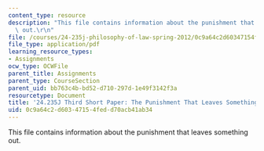 ```yaml
---
content_type: resource
description: "This file contains information about the punishment that leaves something\
  \ out.\r\n"
file: /courses/24-235j-philosophy-of-law-spring-2012/0c9a64c2d60347154fedd70acb41ab34_MIT24_235JS12_Punishment.pdf
file_type: application/pdf
learning_resource_types:
- Assignments
ocw_type: OCWFile
parent_title: Assignments
parent_type: CourseSection
parent_uid: bb763c4b-bd52-d710-297d-1e49f3142f3a
resourcetype: Document
title: '24.235J Third Short Paper: The Punishment That Leaves Something Out'
uid: 0c9a64c2-d603-4715-4fed-d70acb41ab34
---
```

This file contains information about the punishment that leaves something out.



